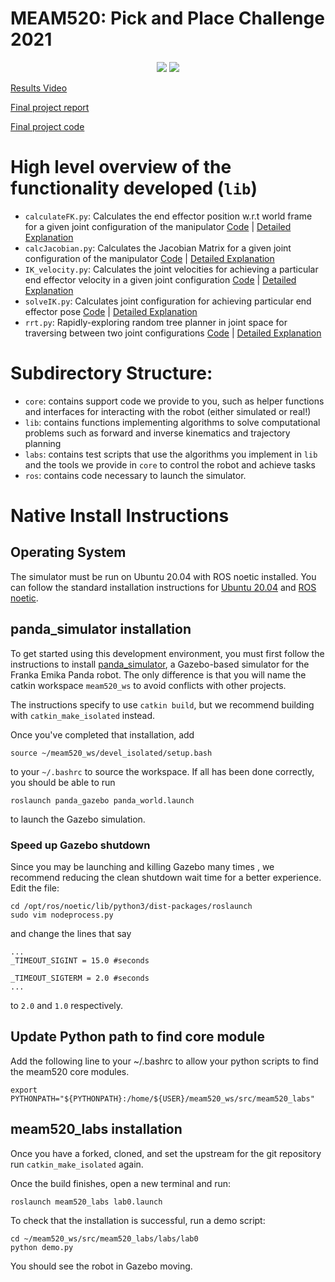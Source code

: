 # MEAM520: Pick and Place Challenge 2021
<!-- ### Date Created: 08/26/2021 -->

<!-- Contributors: Divyanshu Sahu, Vanshil Shah, Yug Ajmera, Anokhee Choksi -->




<p align="center">
  <img src="/labs/pickandplacereallife.gif" />
  <img src="/labs/pickandplace.gif" />
</p>


[Results Video](https://www.youtube.com/watch?v=pp5F3g9YzWU&t)

[Final project report](/labs/final/MEAM520_Final_Project.pdf)

[Final project code](/labs/final/final.py)

# High level overview of the functionality developed (`lib`)
-  `calculateFK.py`: Calculates the end effector position w.r.t world frame for a given joint configuration of the manipulator [Code](/lib/calculateFK.py) | [Detailed Explanation](/labs/lab1/MEAM520_Lab1_Submission.pdf)
-  `calcJacobian.py`: Calculates the Jacobian Matrix for a given joint configuration of the manipulator [Code](/lib/calcJacobian.py) | [Detailed Explanation](/labs/lab2/meam520_lab2_Sub.pdf)
- `IK_velocity.py`: Calculates the joint velocities for achieving a particular end effector velocity in a given joint configuration [Code](/lib/IK_velocity.py) | [Detailed Explanation](/labs/lab2/meam520_lab2_Sub.pdf)
- `solveIK.py`: Calculates joint configuration for achieving particular end effector pose [Code](/lib/solveIK.py) | [Detailed Explanation](/labs/lab3/MEAM_520_LAB3.pdf)
- `rrt.py`: Rapidly-exploring random tree planner in joint space for traversing between two joint configurations [Code](/lib/rrt.py) | [Detailed Explanation](/labs/lab4/meam520_lab4.pdf)

# Subdirectory Structure:
- `core`: contains support code we provide to you, such as helper functions and interfaces for interacting with the robot (either simulated or real!)
- `lib`: contains functions implementing algorithms to solve computational problems such as forward and inverse kinematics and trajectory planning
- `labs`: contains test scripts that use the algorithms you implement in `lib` and the tools we provide in `core` to control the robot and achieve tasks
- `ros`: contains code necessary to launch the simulator. 

# Native Install Instructions 



## Operating System

The simulator must be run on Ubuntu 20.04 with ROS noetic installed. You can follow the standard installation instructions for [Ubuntu 20.04](https://phoenixnap.com/kb/install-ubuntu-20-04) and [ROS noetic](http://wiki.ros.org/noetic/Installation).

## panda_simulator installation

To get started using this development environment, you must first follow the instructions to install [panda_simulator](https://github.com/justagist/panda_simulator), a Gazebo-based simulator for the Franka Emika Panda robot. The only difference is that you will name the catkin workspace `meam520_ws` to avoid conflicts with other projects.

The instructions specify to use `catkin build`, but we recommend building with `catkin_make_isolated` instead.

Once you've completed that installation, add

```
source ~/meam520_ws/devel_isolated/setup.bash
```

to your `~/.bashrc` to source the workspace. If all has been done correctly, you should be able to run

```
roslaunch panda_gazebo panda_world.launch
```

to launch the Gazebo simulation.


### Speed up Gazebo shutdown

Since you may be launching and killing Gazebo many times , we recommend reducing the clean shutdown wait time for a better experience. Edit the file:
```
cd /opt/ros/noetic/lib/python3/dist-packages/roslaunch
sudo vim nodeprocess.py
```
and change the lines that say
```
...
_TIMEOUT_SIGINT = 15.0 #seconds

_TIMEOUT_SIGTERM = 2.0 #seconds
...
```
to `2.0` and `1.0` respectively.


## Update Python path to find core module

Add the following line to your ~/.bashrc to allow your python scripts to find the meam520 core modules.

```
export PYTHONPATH="${PYTHONPATH}:/home/${USER}/meam520_ws/src/meam520_labs"
```

## meam520_labs installation

Once you have a forked, cloned, and set the upstream for the git repository run `catkin_make_isolated` again.

Once the build finishes, open a new terminal and run:

```
roslaunch meam520_labs lab0.launch
```

To check that the installation is successful, run a demo script:

```
cd ~/meam520_ws/src/meam520_labs/labs/lab0
python demo.py
```

You should see the robot in Gazebo moving.



